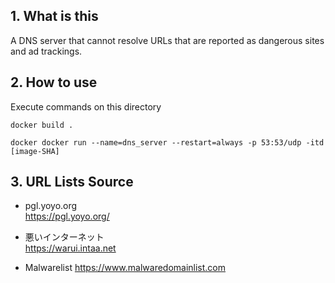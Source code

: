 ## 1. What is this
A DNS server that cannot resolve URLs that are reported as dangerous sites and ad trackings.

## 2. How to use
Execute commands on this directory
```
docker build .

docker docker run --name=dns_server --restart=always -p 53:53/udp -itd [image-SHA]
```

## 3. URL Lists Source

* pgl.yoyo.org  
https://pgl.yoyo.org/

* 悪いインターネット  
https://warui.intaa.net

* Malwarelist
https://www.malwaredomainlist.com

